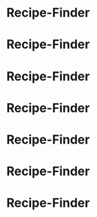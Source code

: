 # Recipe-Finder
# Recipe-Finder
# Recipe-Finder
# Recipe-Finder
# Recipe-Finder
# Recipe-Finder
# Recipe-Finder
